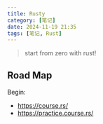 ```yaml
---
title: Rusty
category: [笔记]
date: 2024-11-19 21:35
tags: [笔记, Rust]
---
```


> start from zero with rust!

## Road Map

Begin:

- https://course.rs/
- https://practice.course.rs/
